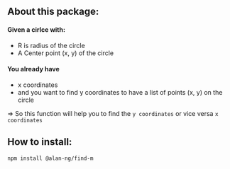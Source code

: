 ## About this package:
#### Given a cirlce with:

- R is radius of the circle
- A Center point (x, y) of the circle

#### You already have

- x coordinates
- and you want to find y coordinates to have a list of points (x, y) on the circle

=> So this function will help you to find the `y coordinates` or vice versa `x coordinates`


## How to install:
`npm install @alan-ng/find-m`
